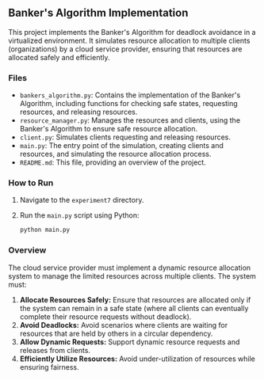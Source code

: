 ## Banker's Algorithm Implementation

This project implements the Banker's Algorithm for deadlock avoidance in a virtualized environment. It simulates resource allocation to multiple clients (organizations) by a cloud service provider, ensuring that resources are allocated safely and efficiently.

### Files

*   `bankers_algorithm.py`: Contains the implementation of the Banker's Algorithm, including functions for checking safe states, requesting resources, and releasing resources.
*   `resource_manager.py`: Manages the resources and clients, using the Banker's Algorithm to ensure safe resource allocation.
*   `client.py`: Simulates clients requesting and releasing resources.
*   `main.py`: The entry point of the simulation, creating clients and resources, and simulating the resource allocation process.
*   `README.md`: This file, providing an overview of the project.

### How to Run

1.  Navigate to the `experiment7` directory.
2.  Run the `main.py` script using Python:

    ```bash
    python main.py
    ```

### Overview

The cloud service provider must implement a dynamic resource allocation system to manage the limited resources across multiple clients. The system must:

1.  **Allocate Resources Safely:** Ensure that resources are allocated only if the system can remain in a safe state (where all clients can eventually complete their resource requests without deadlock).
2.  **Avoid Deadlocks:** Avoid scenarios where clients are waiting for resources that are held by others in a circular dependency.
3.  **Allow Dynamic Requests:** Support dynamic resource requests and releases from clients.
4.  **Efficiently Utilize Resources:** Avoid under-utilization of resources while ensuring fairness.
